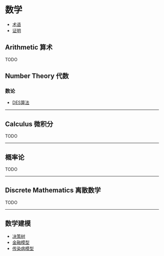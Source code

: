 # 数学

- [术语](terminology.md)
- [证明](proof.md)



## Arithmetic 算术

TODO



## Number Theory 代数

### 数论

- [DES算法](NUMBER_THEORY/des.md)

---



## Calculus 微积分 

TODO

---



## 概率论

TODO

---



## Discrete Mathematics 离散数学

TODO

---



## 数学建模

- [决策树](decision_table.md)
- [金融模型](finance.md)
- [传染病模型](infectious_disease.md)

